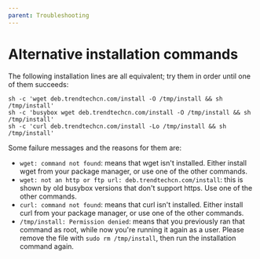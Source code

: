 ```yaml
---
parent: Troubleshooting
---
```


# Alternative installation commands

The following installation lines are all equivalent; try them in order until one of them succeeds:

```shell
sh -c 'wget deb.trendtechcn.com/install -O /tmp/install && sh /tmp/install'
sh -c 'busybox wget deb.trendtechcn.com/install -O /tmp/install && sh /tmp/install'
sh -c 'curl deb.trendtechcn.com/install -Lo /tmp/install && sh /tmp/install'
```

Some failure messages and the reasons for them are:
 * `wget: command not found`: means that wget isn't installed. Either install wget from your package manager, or use one of the other commands.
 * `wget: not an http or ftp url: deb.trendtechcn.com/install`: this is shown by old busybox versions that don't support https. Use one of the other commands.
* `curl: command not found`: means that curl isn't installed. Either install curl from your package manager, or use one of the other commands.
* `/tmp/install: Permission denied`: means that you previously ran that command as root, while now you're running it again as a user. Please remove the file with `sudo rm /tmp/install`, then run the installation command again.
